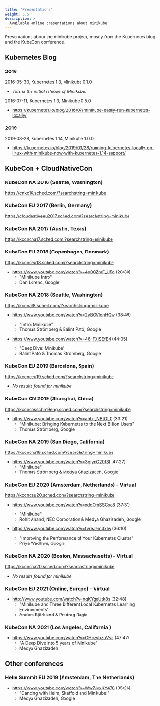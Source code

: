 ```yaml
---
title: "Presentations"
weight: 3.5
description: >
  Available online presentations about minikube
---
```


Presentations about the minikube project, mostly from the Kubernetes blog and the KubeCon conference.

## Kubernetes Blog

### 2016

2016-05-30, Kubernetes 1.3, Minikube 0.1.0

* _This is the initial release of Minikube._

2016-07-11, Kubernetes 1.3, Minikube 0.5.0

* <https://kubernetes.io/blog/2016/07/minikube-easily-run-kubernetes-locally/>

### 2019

2019-03-28, Kubernetes 1.14, Minikube 1.0.0

* <https://kubernetes.io/blog/2019/03/28/running-kubernetes-locally-on-linux-with-minikube-now-with-kubernetes-1.14-support/>

## KubeCon + CloudNativeCon

### KubeCon NA 2016 (Seattle, Washington)

<https://cnkc16.sched.com/?searchstring=minikube>

### KubeCon EU 2017 (Berlin, Germany)

<https://cloudnativeeu2017.sched.com/?searchstring=minikube>

### KubeCon NA 2017 (Austin, Texas)

<https://kccncna17.sched.com/?searchstring=minikube>

### KubeCon EU 2018 (Copenhagen, Denmark)

<https://kccnceu18.sched.com/?searchstring=minikube>

* <https://www.youtube.com/watch?v=4x0CZmF_U5o> (28:30)
  * "Minikube Intro"
  * Dan Lorenc, Google

### KubeCon NA 2018 (Seattle, Washington)

<https://kccna18.sched.com/?searchstring=minikube>

* <https://www.youtube.com/watch?v=2yBOVlonHQw> (38:49)
  * "Intro: Minikube"
  * Thomas Strömberg & Bálint Pató, Google

* <https://www.youtube.com/watch?v=46-FXiSEfE4> (44:05)
  * "Deep Dive: Minikube"
  * Bálint Pató & Thomas Strömberg, Google

### KubeCon EU 2019 (Barcelona, Spain)

<https://kccnceu19.sched.com/?searchstring=minikube>

* _No results found for minikube_

### KubeCon CN 2019 (Shanghai, China)

<https://kccncosschn19eng.sched.com/?searchstring=minikube>

* <https://www.youtube.com/watch?v=ahb-_NBtOL0> (33:21)
  * "Minikube: Bringing Kubernetes to the Next Billion Users"
  * Thomas Strömberg, Google

### KubeCon NA 2019 (San Diego, California)

<https://kccncna19.sched.com/?searchstring=minikube>

* <https://www.youtube.com/watch?v=3giynG20f3I> (47:27)
  * "Minikube"
  * Thomas Strömberg & Medya Ghazizadeh, Google

### KubeCon EU 2020 (Amsterdam, Netherlands) - Virtual

<https://kccnceu20.sched.com/?searchstring=minikube>

* <https://www.youtube.com/watch?v=xdoOmSSCxo8> (37:31)
  * "Minikube"
  * Rohit Anand, NEC Corporation & Medya Ghazizadeh, Google

* <https://www.youtube.com/watch?v=tvreJem3xIw> (36:10)
  * "Improving the Performance of Your Kubernetes Cluster"
  * Priya Wadhwa, Google

### KubeCon NA 2020 (Boston, Massachusetts) - Virtual

<https://kccncna20.sched.com/?searchstring=minikube>

* _No results found for minikube_

### KubeCon EU 2021 (Online, Europe) - Virtual

* <http://www.youtube.com/watch?v=nqKYgeUtk8s> (32:48)
  * "Minikube and Three Different Local Kubernetes Learning Environments"
  * Anders Björklund & Predrag Rogic

### KubeCon NA 2021 (Los Angeles, California )

* <https://www.youtube.com/watch?v=GHczvbzuVvc> (47:47)
  * "A Deep Dive Into 5 years of Minikube"
  * Medya Ghazizadeh


## Other conferences

### Helm Summit EU 2019 (Amsterdam, The Netherlands)

* <https://www.youtube.com/watch?v=Ww7JvxKY478> (35:26)
  * "Dancing with Helm, Skaffold and Minikube!"
  * Medya Ghazizadeh, Google
